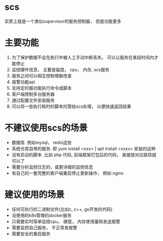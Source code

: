 # scs

实质上就是一个类似supervisor的服务控制器， 但是功能更多

# 主要功能
1.  为了保护数据不会在执行中被人工手动中断丢失， 可以让服务在某段时间内才能停止
2.  监控硬件信息， 主要是磁盘， cpu， 内存,  scs服务  
3.  服务之间可以相互控制增删改查  
4.  报警功能api  
5.  支持定时器功能执行命令或脚本
6.  客户端控制多台服务器
7.  通过配置文件安装服务
8.  可以将一些执行耗时的脚本托管给scs处理， 以便快速返回结果  

# 不建议使用scs的场景
- 数据库. 例如mysql， redis这些
- 系统仓库自带的服务. 即 yum install \<xxx\> | apt install \<xxxx\>  安装的这种
- 没有启动的脚本. 比如 php 代码, 前端框架打包后的代码， 直接放对应路径就可以了
- 需要分析监控日志的，或更详细的监控信息
- 有自己的一套完整的客户端重启停止更新操作， 例如 nginx

# 建议使用的场景
- 任何可执行的二进制文件(比如c, c++, go开发的代码)
- 没使用的k8s管理的docker服务
- 只需要实时简单监控cpu， 硬盘， 内存使用量和发送报警
- 需要监控自己服务， 不正常发报警
- 需要安全的重启服务






